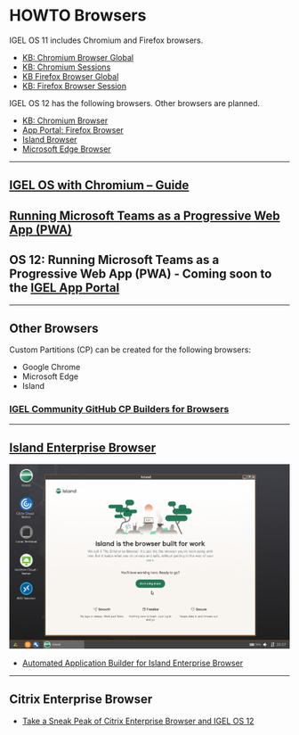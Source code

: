 # HOWTO Browsers

IGEL OS 11 includes Chromium and Firefox browsers.

- [KB: Chromium Browser Global](https://kb.igel.com/en/igel-os/11.10/chromium-browser-global-session-in-igel-os)
- [KB: Chromium Sessions](https://kb.igel.com/en/igel-os/11.10/chromium-sessions)
- [KB Firefox Browser Global](https://kb.igel.com/en/igel-os/11.10/firefox-browser-global)
- [KB: Firefox Browser Session](https://kb.igel.com/en/igel-os/11.10/firefox-browser-session)

IGEL OS 12 has the following browsers. Other browsers are planned.

- [KB: Chromium Browser](https://kb.igel.com/en/igel-apps/current/chromium-browser)
- [App Portal: Firefox Browser](https://app.igel.com/firefox/115.12.0+1)
- [Island Browser](https://app.igel.com/island/1.50.25)
- [Microsoft Edge Browser](https://virtualbrat.com/2024/11/01/igel-makes-microsoft-edge-available-now-in-the-igel-app-portal/)

-----

## [IGEL OS with Chromium – Guide](https://leon-beitsch.de/shared/IGEL_OS_with_Chromium.pdf)

## [Running Microsoft Teams as a Progressive Web App (PWA)](https://igel-community.github.io/IGEL-Docs-v02/Docs/HOWTO-Microsoft-Teams-Optimization/#microsoft-teams-progressive-web-app-pwa-via-chromium)

## OS 12: Running Microsoft Teams as a Progressive Web App (PWA) - Coming soon to the [IGEL App Portal](https://app.igel.com)

-----

## Other Browsers

Custom Partitions (CP) can be created for the following browsers:

- Google Chrome
- Microsoft Edge
- Island

### [IGEL Community GitHub CP Builders for Browsers](https://github.com/IGEL-Community/IGEL-Custom-Partitions/tree/master/CP_Source/Browsers)

-----

## [Island Enterprise Browser](https://www.island.io/)

![image01](Images/HOWTO-Browsers-01.png)

- [Automated Application Builder for Island Enterprise Browser](https://github.com/IGEL-Community/IGEL-Custom-Partitions/tree/master/CP_Source/Browsers/Island)

-----

## Citrix Enterprise Browser

- [Take a Sneak Peak of Citrix Enterprise Browser and IGEL OS 12](https://www.igel.com/blog/take-a-sneak-peak-of-citrix-enterprise-browser-and-igel-os-12/)
